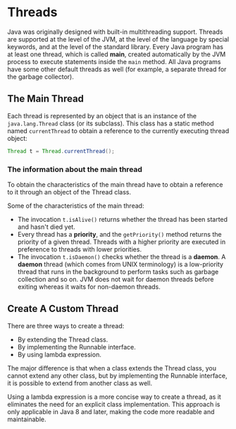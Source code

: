 # Threads

Java was originally designed with built-in multithreading support. Threads are supported at the level of the JVM, at the
level of the language by special keywords, and at the level of the standard library. Every Java program has at least one
thread, which is called **main**, created automatically by the JVM process to execute statements inside the `main`
method. All Java programs have some other default threads as well (for example, a separate thread for the garbage
collector).

## The Main Thread

Each thread is represented by an object that is an instance of the `java.lang.Thread` class (or its subclass). This
class has a static method named `currentThread` to obtain a reference to the currently executing thread object:

```java
Thread t = Thread.currentThread();
```

### The information about the main thread

To obtain the characteristics of the main thread have to obtain a reference to it through an object of the Thread class.

Some of the characteristics of the main thread:

- The invocation `t.isAlive()` returns whether the thread has been started and hasn't died yet.
- Every thread has a **priority**, and the `getPriority()` method returns the priority of a given thread. Threads with a
  higher priority are executed in preference to threads with lower priorities.
- The invocation `t.isDaemon()` checks whether the thread is a **daemon**. A **daemon** thread (which comes from UNIX
  terminology) is a low-priority thread that runs in the background to perform tasks such as garbage collection and so
  on. JVM does not wait for daemon threads before exiting whereas it waits for non-daemon threads.

## Create A Custom Thread

There are three ways to create a thread:

- By extending the Thread class.
- By implementing the Runnable interface.
- By using lambda expression.

The major difference is that when a class extends the Thread class, you cannot extend any other class, but by
implementing the Runnable interface, it is possible to extend from another class as well.

Using a lambda expression is a more concise way to create a thread, as it eliminates the need for an explicit class
implementation. This approach is only applicable in Java 8 and later, making the code more readable and maintainable.